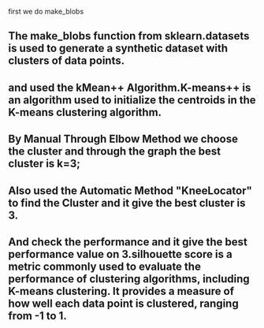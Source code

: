 first we do make_blobs
## The make_blobs function from sklearn.datasets is used to generate a synthetic dataset with clusters of data points. 
## and used the kMean++ Algorithm.K-means++ is an algorithm used to initialize the centroids in the K-means clustering algorithm. 
## By Manual Through Elbow Method we choose the cluster and through the graph the best cluster is k=3;
## Also used the Automatic Method "KneeLocator" to find the Cluster and it give the best cluster is 3.
## And check the performance and it give the best performance value on 3.silhouette score is a metric commonly used to evaluate the performance of clustering algorithms, including K-means clustering. It provides a measure of how well each data point is clustered, ranging from -1 to 1.
